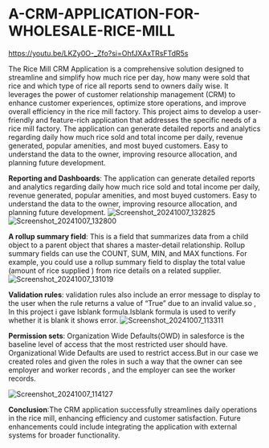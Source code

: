 # A-CRM-APPLICATION-FOR-WHOLESALE-RICE-MILL



https://youtu.be/LKZy0O-_Zfo?si=OhfJXAxTRsFTdR5s




The Rice Mill CRM Application is a comprehensive solution designed to streamline and simplify how much rice per day,
how many were sold that rice and which type of rice all reports send to owners daily wise.
It leverages the power of customer relationship management (CRM) to enhance customer experiences, optimize store operations,
and improve overall efficiency in the rice mill factory. This project aims to develop a user-friendly
and feature-rich application that addresses the specific needs of a rice mill factory.
The application can generate detailed reports and analytics
regarding daily how much rice sold and total income per daily, revenue generated, popular
amenities, and most buyed customers. Easy to understand the data to the owner, improving
resource allocation, and planning future development.

**Reporting and Dashboards**: The application can generate detailed reports and analytics regarding daily how
much rice sold and total income per daily, revenue generated, popular amenities, and most buyed customers.
Easy to understand the data to the owner, improving resource allocation, and planning future development.
![Screenshot_20241007_132825](https://github.com/user-attachments/assets/4fbf1dd5-a442-487f-bf7a-6c0be0f96781)
![Screenshot_20241007_132800](https://github.com/user-attachments/assets/281452e0-3742-4b79-9d08-ab56e2b68d41)

**A rollup summary field**: This is a field that summarizes data from a child object to a parent object
that shares a master-detail relationship. Rollup summary fields can use the COUNT, SUM, MIN, and MAX functions. 
For example, you could use a rollup summary field to display the total value (amount of rice supplied ) from rice
details on a related supplier.
![Screenshot_20241007_131019](https://github.com/user-attachments/assets/0f289287-c1a0-4818-b2ac-f34cf4c9457e)

**Validation rules**: validation rules  also include an error message to display to the user when the rule returns
a value of “True” due to an invalid value.so , In this project i gave Isblank formula.Isblank formula is used to 
verify whether it is blank it shows error.
![Screenshot_20241007_113311](https://github.com/user-attachments/assets/8ac10792-911a-4237-92c6-47c94660b288)

**Permission sets**: Organization Wide Defaults(OWD) in salesforce is the baseline level of access that the most
restricted user should have. Organizational Wide Defaults are used to restrict access.But in our case we created 
roles and given the roles in such a way that the owner  can see   employer  and worker  records , and the employer
can see the worker  records.

![Screenshot_20241007_114127](https://github.com/user-attachments/assets/07283059-2c2a-450f-a9ad-725908402a3f)

**Conclusion**:The CRM application successfully streamlines daily operations in the rice mill, enhancing efficiency and customer 
satisfaction. Future enhancements could include integrating the application with external systems for broader functionality.

